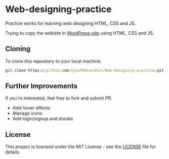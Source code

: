 # Web-designing-practice
Practice works for learning web designing HTML, CSS and JS.

Trying to copy the webiste in [WordPress-site](https://github.com/OjeshManandhar/WordPress-site) using HTML, CSS and JS.

## Cloning
To clone this repository to your local machine.
```cmd
git clone https://github.com/OjeshManandhar/Web-designing-practice.git
```

## Further Improvements
If you're interested, feel free to fork and submit PR.
- Add hover effects
- Manage icons
- Add login/signup and donate

## License
This project is licensed under the MIT License - see the [LICENSE](LICENSE) file for details.
